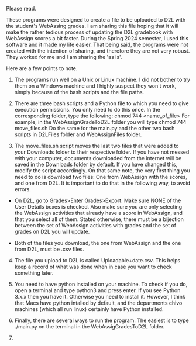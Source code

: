 Please read.

These programs were designed to create a file to be uploaded to D2L with the student's WebAssing grades.
I am sharing this file hoping that it will make the rather tedious process of updating the D2L gradebook with
WebAssign scores a bit faster. During the Spring 2024 semester, I used this software and it made my life easier.
That being said, the programs were not created with the intention of sharing, and therefore they are not very robust. They worked for me and I am sharing the 'as is'.

Here are a few points to note.

1. The programs run well on a Unix or Linux machine. I did not bother to try them on a Windows machine and
I highly suspect they won't work, simply because of the bash scripts and the file paths.

2. There are three bash scripts and a Python file to which you need to give execution permissions. You only need to do this once. In the corresponding folder, type the following: chmod 744 <name_of_file>
For example, in the WebAssignGradeToD2L folder you will type chmod 744 move_files.sh
Do the same for the main.py and the other two bash scripts in D2LFiles folder and WebAssignFiles folder.

3. The move_files.sh script moves the last two files that were added to your Downloads folder to their respective folder. If you have not messed with your computer, documents downloaded from the internet will be saved in the Downloads folder by default. If you have changed this, modify the script accordingly.
On that same note, the very first thing you need to do is download two files: One from WebAssign with the scores, and one from D2L. It is important to do that in the following way, to avoid errors.

  - On D2L, go to Grades>Enter Grades>Export. Make sure NONE of the User Details boxes is checked. Also make sure you are only selecting the WebAssign activities that already have a score in WebAssign, and that you select all of them.
Stated otherwise, there must be a bijection between the set of WebAssign activities with grades and the set of grades on D2L you will update.

  - Both of the files you download, the one from WebAssign and the one from D2L, must be .csv files.

4. The file you upload to D2L is called Uploadable+date.csv. This helps keep a record of what was done when in case you want to check something later.

5. You need to have python installed on your machine. To check if you do, open a terminal and type python3 and press enter. If you see Python 3.x.x then you have it. Otherwise you need to install it. However, I think that Macs have python intalled by default, and the departments chivo machines (which all run linux) certainly have Python installed.
   
5. Finally, there are several ways to run the program. The easiest is to type ./main.py on the terminal in the WebAssigGradesToD2L folder.
6. 
